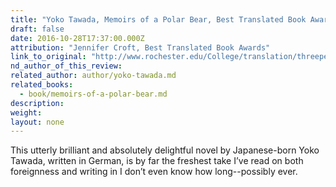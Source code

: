 ```yaml
---
title: "Yoko Tawada, Memoirs of a Polar Bear, Best Translated Book Awards"
draft: false
date: 2016-10-28T17:37:00.000Z
attribution: "Jennifer Croft, Best Translated Book Awards"
link_to_original: "http://www.rochester.edu/College/translation/threepercent/index.php?s=btb"
nd_author_of_this_review:
related_author: author/yoko-tawada.md
related_books:
  - book/memoirs-of-a-polar-bear.md
description:
weight:
layout: none
---
```

This utterly brilliant and absolutely delightful novel by Japanese-born Yoko Tawada, written in German, is by far the freshest take I’ve read on both foreignness and writing in I don’t even know how long--possibly ever.

